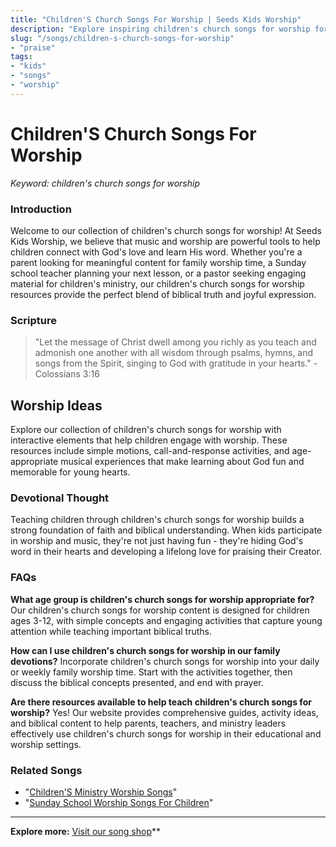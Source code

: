 ```yaml
---
title: "Children'S Church Songs For Worship | Seeds Kids Worship"
description: "Explore inspiring children's church songs for worship for children's worship and faith development. Biblical music resources for families and ministry."
slug: "/songs/children-s-church-songs-for-worship"
- "praise"
tags:
- "kids"
- "songs"
- "worship"
---
```


# Children'S Church Songs For Worship

_Keyword: children's church songs for worship_

### Introduction

Welcome to our collection of children's church songs for worship! At Seeds Kids Worship, we believe that music and worship are powerful tools to help children connect with God's love and learn His word. Whether you're a parent looking for meaningful content for family worship time, a Sunday school teacher planning your next lesson, or a pastor seeking engaging material for children's ministry, our children's church songs for worship resources provide the perfect blend of biblical truth and joyful expression.

### Scripture

> "Let the message of Christ dwell among you richly as you teach and admonish one another with all wisdom through psalms, hymns, and songs from the Spirit, singing to God with gratitude in your hearts." - Colossians 3:16

## Worship Ideas

Explore our collection of children's church songs for worship with interactive elements that help children engage with worship. These resources include simple motions, call-and-response activities, and age-appropriate musical experiences that make learning about God fun and memorable for young hearts.

### Devotional Thought

Teaching children through children's church songs for worship builds a strong foundation of faith and biblical understanding. When kids participate in worship and music, they're not just having fun - they're hiding God's word in their hearts and developing a lifelong love for praising their Creator.

### FAQs

**What age group is children's church songs for worship appropriate for?**
Our children's church songs for worship content is designed for children ages 3-12, with simple concepts and engaging activities that capture young attention while teaching important biblical truths.

**How can I use children's church songs for worship in our family devotions?**
Incorporate children's church songs for worship into your daily or weekly family worship time. Start with the activities together, then discuss the biblical concepts presented, and end with prayer.

**Are there resources available to help teach children's church songs for worship?**
Yes! Our website provides comprehensive guides, activity ideas, and biblical content to help parents, teachers, and ministry leaders effectively use children's church songs for worship in their educational and worship settings.

### Related Songs

- "[Children'S Ministry Worship Songs](/songs/children-s-ministry-worship-songs/)"
- "[Sunday School Worship Songs For Children](/songs/sunday-school-worship-songs-for-children/)"

---

**Explore more:** [Visit our song shop](https://seedskidsworship.com/shop)**

<!-- Schema Markup -->
<script type="application/ld+json">
{
  "@context": "https://schema.org",
  "@type": "MusicRecording",
  "name": "Children'S Church Songs For Worship",
  "byArtist": {
    "@type": "MusicGroup",
    "name": "Seeds Kids Worship"
  },
  "isFamilyFriendly": true,
  "url": "https://seedskidsworship.com/songs/children-s-church-songs-for-worship/"
}
</script>